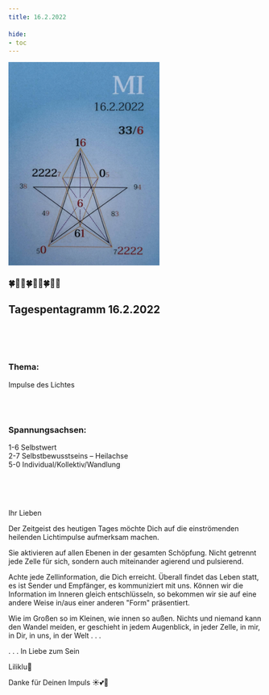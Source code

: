 ```yaml
---
title: 16.2.2022

hide:
- toc
---
```



<style>
img {
  width: 300px;
  max-width: 99%
}
</style>

![](../img/2022-02-16.png)

### 🍀🦋💚🍀🦋💚🍀🦋💚

## **Tagespentagramm 16.2.2022**
<br><br><br>
### **Thema:**
Impulse des Lichtes

<br><br>
### **Spannungsachsen:**
1-6 Selbstwert  
2-7 Selbstbewusstseins – Heilachse  
5-0 Individual/Kollektiv/Wandlung

<br><br><br>

Ihr Lieben

Der Zeitgeist des heutigen Tages möchte Dich auf die einströmenden heilenden Lichtimpulse aufmerksam machen.

Sie aktivieren auf allen Ebenen in der gesamten Schöpfung. Nicht getrennt jede Zelle für sich, sondern auch miteinander agierend und pulsierend.

Achte jede Zellinformation, die Dich erreicht. Überall findet das Leben statt, es ist Sender und Empfänger, es kommuniziert mit uns. Können wir die Information im Inneren gleich entschlüsseln, so bekommen wir sie auf eine andere Weise in/aus einer anderen "Form" präsentiert.

Wie im Großen so im Kleinen, wie innen so außen. Nichts und niemand kann den Wandel meiden, er geschieht in jedem Augenblick, in jeder Zelle, in mir, in Dir, in uns, in der Welt . . .

. . . In Liebe zum Sein

Liliklu🦋

Danke für Deinen Impuls ☀️💕🌷
